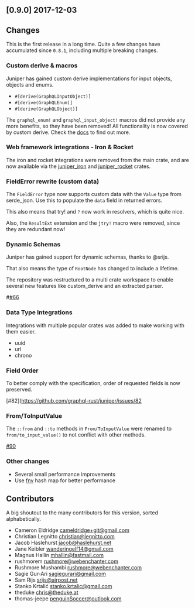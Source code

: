
## [0.9.0] 2017-12-03

## Changes

This is the first release in a long time. 
Quite a few changes have accumulated since `0.8.1`, including multiple breaking
changes.

### Custom derive & macros

Juniper has gained custom derive implementations for input objects, objects and
enums. 

* `#[derive(GraphQLInputObject)]`
* `#[derive(GraphQLEnum)]`
* `#[derive(GraphQLObject)]`

The `graphql_enum!` and `graphql_input_object!` macros did not provide any more
benefits, so they have been removed! 
All functionality is now covered by custom derive.
Check the [docs](https://graphql-rust.github.io) to find out more.

### Web framework integrations - Iron & Rocket

The iron and rocket integrations were removed from the main crate, and are now
available via the [juniper_iron](https://crates.io/crates/juniper_iron) and
[juniper_rocket](https://crates.io/crates/juniper_rocket) crates.

### FieldError rewrite (custom data)

The `FieldError` type now supports custom data with the `Value` type from 
serde_json. Use this to populate the `data` field in returned errors.

This also means that try! and `?` now work in resolvers, which is quite nice.

Also, the `ResultExt` extension and the `jtry!` macro were removed, since they
are redundant now!

### Dynamic Schemas

Juniper has gained support for dynamic schemas, thanks to @srijs.

That also means the type of `RootNode` has changed to include a lifetime.

The repository was restructured to a multi crate workspace to enable several new 
features like custom_derive and an extracted parser.

#[#66](https://github.com/graphql-rust/juniper/pull/66)

### Data Type Integrations

Integrations with multiple popular crates was added to make working with them
easier.

* uuid
* url
* chrono

### Field Order

To better comply with the specification, order of requested fields is
now preserved.

[#82](https://github.com/graphql-rust/juniper/issues/82

### From/ToInputValue

The `::from` and `::to` methods in `From/ToInputValue` were renamed to 
`from/to_input_value()` to not conflict with other methods.

[#90](https://github.com/graphql-rust/juniper/pull/90)

### Other changes

* Several small performance improvements
* Use [fnv](https://github.com/servo/rust-fnv) hash map for better performance


## Contributors

A big shoutout to the many contributors for this version, sorted alphabetically.

* Cameron Eldridge <cameldridge+git@gmail.com>
* Christian Legnitto <christian@legnitto.com>
* Jacob Haslehurst <jacob@haslehurst.net>
* Jane Keibler <wanderingelf14@gmail.com>
* Magnus Hallin <mhallin@fastmail.com>
* rushmorem <rushmore@webenchanter.com>
* Rushmore Mushambi <rushmore@webenchanter.com>
* Sagie Gur-Ari <sagiegurari@gmail.com>
* Sam Rijs <srijs@airpost.net>
* Stanko Krtalić <stanko.krtalic@gmail.com>
* theduke <chris@theduke.at>
* thomas-jeepe <penguinSoccer@outlook.com>

